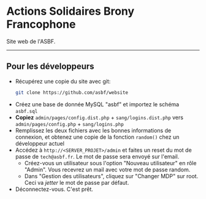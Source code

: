 # Actions Solidaires Brony Francophone

Site web de l'ASBF.

---

## Pour les développeurs

- Récupérez une copie du site avec git:
  ```bash
  git clone https://github.com/asbf/website
  ```
- Créez une base de donnée MySQL "asbf" et importez le schéma `asbf.sql`
- **Copiez** `admin/pages/config.dist.php` + `sang/logins.dist.php` vers `admin/pages/config.php` + `sang/logins.php`
- Remplissez les deux fichiers avec les bonnes informations de connexion, et obtenez une copie de la fonction `random()` chez un développeur actuel
- Accédez à `http://<SERVER_PROJET>/admin` et faites un reset du mot de passe de `tech@asbf.fr`. Le mot de passe sera envoyé sur l'email.
  + Créez-vous un utilisateur sous l'option "Nouveau utilisateur" en rôle "Admin". Vous recevrez un mail avec votre mot de passe random.
  + Dans "Gestion des utilisateurs", cliquez sur "Changer MDP" sur root. Ceci va *jetter* le mot de passe par défaut.
- Déconnectez-vous. C'est prêt.
